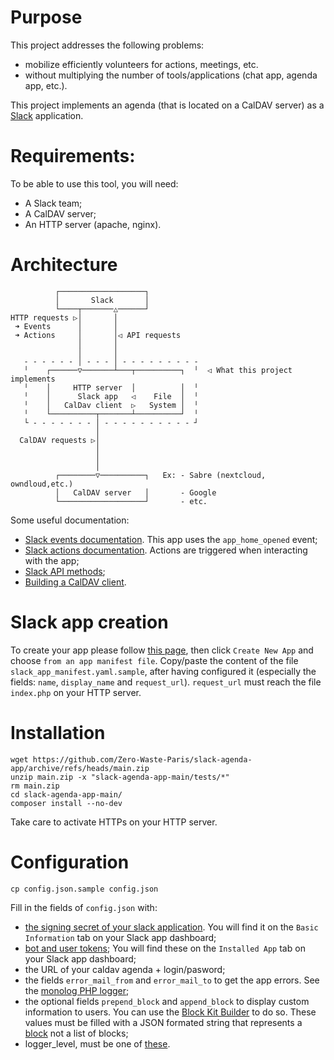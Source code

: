 # Purpose

This project addresses the following problems:
- mobilize efficiently volunteers for actions, meetings, etc.
- without multiplying the number of tools/applications (chat app, agenda app, etc.).

This project implements an agenda (that is located on a CalDAV server) as a [Slack](https://slack.com/intl/fr-fr/) application.

# Requirements:

To be able to use this tool, you will need:
- A Slack team;
- A CalDAV server;
- An HTTP server (apache, nginx).

# Architecture
```
          ┌───────────────────┐
          │       Slack       │
          └────┬───────△──────┘
HTTP requests ▷│       │
 ➜ Events      │       │
 ➜ Actions     │       │◁ API requests
               │       │
               │       │
   - - - - - - │ - - - │ - - - - - - - - -
   ╵    ┌──────▽───────┴───┬──────────┐  ╵  ◁ What this project implements
   ╵    │     HTTP server  │          │  ╵
   ╵    │      Slack app   ◁    File  │  ╵
   ╵    │   CalDav client  ▷   System │  ╵
   ╵    └──────────┬───────┴──────────┘  ╵
   └ - - - - - - - │ - - - - - - - - - - ┘
                   │
  CalDAV requests ▷│
                   │
                   │
                   │
          ┌────────▽──────────┐   Ex: - Sabre (nextcloud, owndloud,etc.)
          │   CalDAV server   │       - Google
          └───────────────────┘       - etc.
```
Some useful documentation:
- [Slack events documentation](https://api.slack.com/events). This app uses the `app_home_opened` event;
- [Slack actions documentation](https://api.slack.com/interactivity/shortcuts). Actions are triggered when interacting with the app;
- [Slack API methods](https://api.slack.com/methods);
- [Building a CalDAV client](https://sabre.io/dav/building-a-caldav-client/).

# Slack app creation

To create your app please follow [this page](https://api.slack.com/apps), then click `Create New App` and choose `from an app manifest file`. Copy/paste the content of the file `slack_app_manifest.yaml.sample`, after having configured it (especially the fields: `name`, `display_name` and `request_url`). `request_url` must reach the file `index.php` on your HTTP server.

# Installation
```
wget https://github.com/Zero-Waste-Paris/slack-agenda-app/archive/refs/heads/main.zip
unzip main.zip -x "slack-agenda-app-main/tests/*"
rm main.zip
cd slack-agenda-app-main/
composer install --no-dev
```
Take care to activate HTTPs on your HTTP server.

# Configuration

```
cp config.json.sample config.json
```

Fill in the fields of `config.json` with:
- [the signing secret of your slack application](https://api.slack.com/authentication/verifying-requests-from-slack). You will find it on the `Basic Information` tab on your Slack app dashboard;
- [bot and user tokens](https://api.slack.com/authentication/token-types);  You will find these on the `Installed App` tab on your Slack app dashboard;
- the URL of your caldav agenda + login/pasword;
- the fields `error_mail_from` and `error_mail_to` to get the app errors. See the [monolog PHP logger](https://github.com/Seldaek/monolog/blob/main/doc/02-handlers-formatters-processors.md);
- the optional fields `prepend_block` and `append_block` to display custom information to users. You can use the [Block Kit Builder](https://app.slack.com/block-kit-builder/) to do so. These values must be filled with a JSON formated string that represents a [block](https://api.slack.com/block-kit) not a list of blocks;
- logger_level, must be one of [these](https://github.com/Seldaek/monolog/blob/fb2c324c17941ffe805aa7c953895af96840d0c9/src/Monolog/Logger.php#L103).
